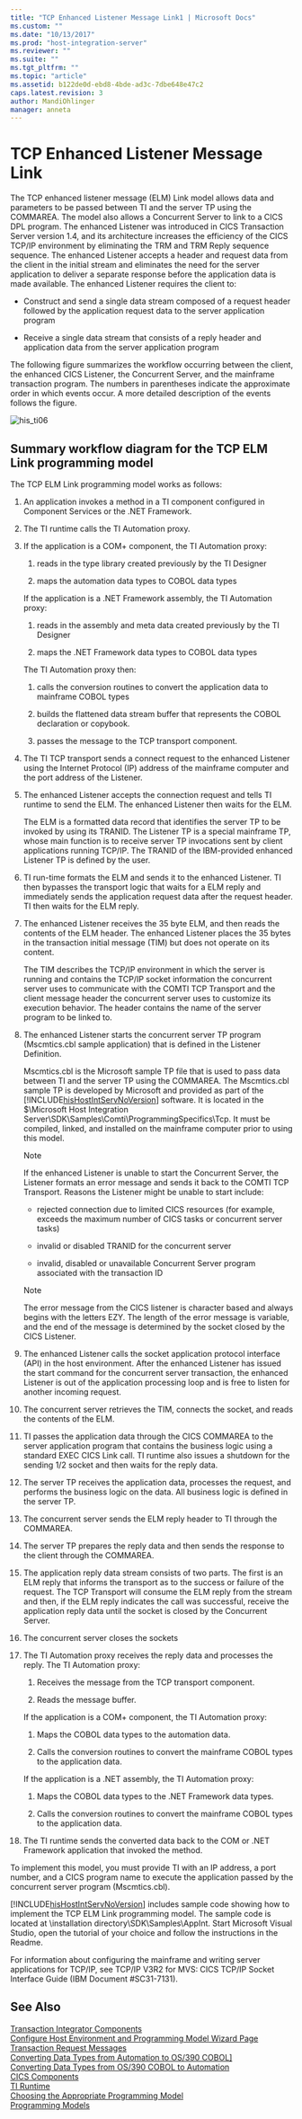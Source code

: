 ```yaml
---
title: "TCP Enhanced Listener Message Link1 | Microsoft Docs"
ms.custom: ""
ms.date: "10/13/2017"
ms.prod: "host-integration-server"
ms.reviewer: ""
ms.suite: ""
ms.tgt_pltfrm: ""
ms.topic: "article"
ms.assetid: b122de0d-ebd8-4bde-ad3c-7dbe648e47c2
caps.latest.revision: 3
author: MandiOhlinger
manager: anneta
---
```

# TCP Enhanced Listener Message Link
The TCP enhanced listener message (ELM) Link model allows data and parameters to be passed between TI and the server TP using the COMMAREA. The model also allows a Concurrent Server to link to a CICS DPL program. The enhanced Listener was introduced in CICS Transaction Server version 1.4, and its architecture increases the efficiency of the CICS TCP/IP environment by eliminating the TRM and TRM Reply sequence sequence. The enhanced Listener accepts a header and request data from the client in the initial stream and eliminates the need for the server application to deliver a separate response before the application data is made available. The enhanced Listener requires the client to:  
  
-   Construct and send a single data stream composed of a request header followed by the application request data to the server application program  
  
-   Receive a single data stream that consists of a reply header and application data from the server application program  
  
 The following figure summarizes the workflow occurring between the client, the enhanced CICS Listener, the Concurrent Server, and the mainframe transaction program. The numbers in parentheses indicate the approximate order in which events occur. A more detailed description of the events follows the figure.  
  
 ![](../core/media/his-ti06.gif "his_ti06")  
  
## Summary workflow diagram for the TCP ELM Link programming model  
 The TCP ELM Link programming model works as follows:  
  
1.  An application invokes a method in a TI component configured in Component Services or the .NET Framework.  
  
2.  The TI runtime calls the TI Automation proxy.  
  
3.  If the application is a COM+ component, the TI Automation proxy:  
  
    1.  reads in the type library created previously by the TI Designer  
  
    2.  maps the automation data types to COBOL data types  
  
     If the application is a .NET Framework assembly, the TI Automation proxy:  
  
    1.  reads in the assembly and meta data created previously by the TI Designer  
  
    2.  maps the .NET Framework data types to COBOL data types  
  
     The TI Automation proxy then:  
  
    1.  calls the conversion routines to convert the application data to mainframe COBOL types  
  
    2.  builds the flattened data stream buffer that represents the COBOL declaration or copybook.  
  
    3.  passes the message to the TCP transport component.  
  
4.  The TI TCP transport sends a connect request to the enhanced Listener using the Internet Protocol (IP) address of the mainframe computer and the port address of the Listener.  
  
5.  The enhanced Listener accepts the connection request and tells TI runtime to send the ELM. The enhanced Listener then waits for the ELM.  
  
     The ELM is a formatted data record that identifies the server TP to be invoked by using its TRANID. The Listener TP is a special mainframe TP, whose main function is to receive server TP invocations sent by client applications running TCP/IP. The TRANID of the IBM-provided enhanced Listener TP is defined by the user.  
  
6.  TI run-time formats the ELM and sends it to the enhanced Listener. TI then bypasses the transport logic that waits for a ELM reply and immediately sends the application request data after the request header. TI then waits for the ELM reply.  
  
7.  The enhanced Listener receives the 35 byte ELM, and then reads the contents of the ELM header. The enhanced Listener places the 35 bytes in the transaction initial message (TIM) but does not operate on its content.  
  
     The TIM describes the TCP/IP environment in which the server is running and contains the TCP/IP socket information the concurrent server uses to communicate with the COMTI TCP Transport and the client message header the concurrent server uses to customize its execution behavior. The header contains the name of the server program to be linked to.  
  
8.  The enhanced Listener starts the concurrent server TP program (Mscmtics.cbl sample application) that is defined in the Listener Definition.  
  
     Mscmtics.cbl is the Microsoft sample TP file that is used to pass data between TI and the server TP using the COMMAREA. The Mscmtics.cbl sample TP is developed by Microsoft and provided as part of the [!INCLUDE[hisHostIntServNoVersion](../core/includes/hishostintservnoversion-md.md)] software. It is located in the $\Microsoft Host Integration Server\SDK\Samples\Comti\ProgrammingSpecifics\Tcp. It must be compiled, linked, and installed on the mainframe computer prior to using this model.  
  
    > [!NOTE]
    >  If the enhanced Listener is unable to start the Concurrent Server, the Listener formats an error message and sends it back to the COMTI TCP Transport. Reasons the Listener might be unable to start include:  
  
    -   rejected connection due to limited CICS resources (for example, exceeds the maximum number of CICS tasks or concurrent server tasks)  
  
    -   invalid or disabled TRANID for the concurrent server  
  
    -   invalid, disabled or unavailable Concurrent Server program associated with the transaction ID  
  
    > [!NOTE]
    >  The error message from the CICS listener is character based and always begins with the letters EZY. The length of the error message is variable, and the end of the message is determined by the socket closed by the CICS Listener.  
  
9. The enhanced Listener calls the socket application protocol interface (API) in the host environment. After the enhanced Listener has issued the start command for the concurrent server transaction, the enhanced Listener is out of the application processing loop and is free to listen for another incoming request.  
  
10. The concurrent server retrieves the TIM, connects the socket, and reads the contents of the ELM.  
  
11. TI passes the application data through the CICS COMMAREA to the server application program that contains the business logic using a standard EXEC CICS Link call. TI runtime also issues a shutdown for the sending 1/2 socket and then waits for the reply data.  
  
12. The server TP receives the application data, processes the request, and performs the business logic on the data. All business logic is defined in the server TP.  
  
13. The concurrent server sends the ELM reply header to TI through the COMMAREA.  
  
14. The server TP prepares the reply data and then sends the response to the client through the COMMAREA.  
  
15. The application reply data stream consists of two parts. The first is an ELM reply that informs the transport as to the success or failure of the request. The TCP Transport will consume the ELM reply from the stream and then, if the ELM reply indicates the call was successful, receive the application reply data until the socket is closed by the Concurrent Server.  
  
16. The concurrent server closes the sockets  
  
17. The TI Automation proxy receives the reply data and processes the reply. The TI Automation proxy:  
  
    1.  Receives the message from the TCP transport component.  
  
    2.  Reads the message buffer.  
  
     If the application is a COM+ component, the TI Automation proxy:  
  
    1.  Maps the COBOL data types to the automation data.  
  
    2.  Calls the conversion routines to convert the mainframe COBOL types to the application data.  
  
     If the application is a .NET assembly, the TI Automation proxy:  
  
    1.  Maps the COBOL data types to the .NET Framework data types.  
  
    2.  Calls the conversion routines to convert the mainframe COBOL types to the application data.  
  
18. The TI runtime sends the converted data back to the COM or .NET Framework application that invoked the method.  
  
 To implement this model, you must provide TI with an IP address, a port number, and a CICS program name to execute the application passed by the concurrent server program (Mscmtics.cbl).  
  
 [!INCLUDE[hisHostIntServNoVersion](../core/includes/hishostintservnoversion-md.md)] includes sample code showing how to implement the TCP ELM Link programming model. The sample code is located at \installation directory\SDK\Samples\AppInt. Start Microsoft Visual Studio, open the tutorial of your choice and follow the instructions in the Readme.  
  
 For information about configuring the mainframe and writing server applications for TCP/IP, see TCP/IP V3R2 for MVS: CICS TCP/IP Socket Interface Guide (IBM Document #SC31-7131).  
  
## See Also  
 [Transaction Integrator Components](../core/transaction-integrator-components.md)   
 [Configure Host Environment and Programming Model Wizard Page](../Topic/Configure%20Host%20Environment%20and%20Programming%20Model%20Wizard%20Page1.md)   
 [Transaction Request Messages](../Topic/Transaction%20Request%20Messages1.md)   
 [Converting Data Types from Automation to OS/390 COBOL\]](../Topic/Converting%20Data%20Types%20from%20Automation%20to%20OS-390%20COBOL]1.md)   
 [Converting Data Types from OS/390 COBOL to Automation](../Topic/Converting%20Data%20Types%20from%20OS-390%20COBOL%20to%20Automation1.md)   
 [CICS Components](../core/cics-components.md)   
 [TI Runtime](../core/ti-runtime.md)   
 [Choosing the Appropriate Programming Model](../core/choosing-the-appropriate-programming-model.md)   
 [Programming Models](../core/programming-models.md)